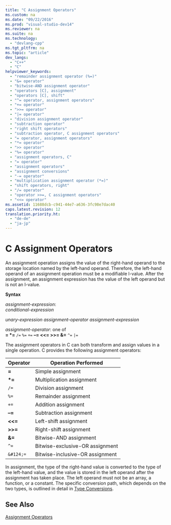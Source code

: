 ```yaml
---
title: "C Assignment Operators"
ms.custom: na
ms.date: "09/22/2016"
ms.prod: "visual-studio-dev14"
ms.reviewer: na
ms.suite: na
ms.technology: 
  - "devlang-cpp"
ms.tgt_pltfrm: na
ms.topic: "article"
dev_langs: 
  - "C++"
  - "C"
helpviewer_keywords: 
  - "remainder assignment operator (%=)"
  - "&= operator"
  - "bitwise-AND assignment operator"
  - "operators [C], assignment"
  - "operators [C], shift"
  - "^= operator, assignment operators"
  - "+= operator"
  - ">>= operator"
  - "|= operator"
  - "division assignment operator"
  - "subtraction operator"
  - "right shift operators"
  - "subtraction operator, C assignment operators"
  - "= operator, assignment operators"
  - "*= operator"
  - ">> operator"
  - "%= operator"
  - "assignment operators, C"
  - "= operator"
  - "assignment operators"
  - "assignment conversions"
  - "-= operator"
  - "multiplication assignment operator (*=)"
  - "shift operators, right"
  - "/= operator"
  - "operator >>=, C assignment operators"
  - "<<= operator"
ms.assetid: 11688dcb-c941-44e7-a636-3fc98e7dac40
caps.latest.revision: 12
translation.priority.ht: 
  - "de-de"
  - "ja-jp"
---
```

# C Assignment Operators
An assignment operation assigns the value of the right-hand operand to the storage location named by the left-hand operand. Therefore, the left-hand operand of an assignment operation must be a modifiable l-value. After the assignment, an assignment expression has the value of the left operand but is not an l-value.  
  
 **Syntax**  
  
 *assignment-expression*:  
 *conditional-expression*  
  
 *unary-expression assignment-operator assignment-expression*  
  
 *assignment-operator*: one of  
 **= \*=** `/=` `%=` `+=` **–= <<= >>= &=** `^=` `|=`  
  
 The assignment operators in C can both transform and assign values in a single operation. C provides the following assignment operators:  
  
|Operator|Operation Performed|  
|--------------|-------------------------|  
|**=**|Simple assignment|  
|**\*=**|Multiplication assignment|  
|`/=`|Division assignment|  
|`%=`|Remainder assignment|  
|`+=`|Addition assignment|  
|**–=**|Subtraction assignment|  
|**<<=**|Left-shift assignment|  
|**>>=**|Right-shift assignment|  
|**&=**|Bitwise-AND assignment|  
|`^=`|Bitwise-exclusive-OR assignment|  
|`&#124;=`|Bitwise-inclusive-OR assignment|  
  
 In assignment, the type of the right-hand value is converted to the type of the left-hand value, and the value is stored in the left operand after the assignment has taken place. The left operand must not be an array, a function, or a constant. The specific conversion path, which depends on the two types, is outlined in detail in [Type Conversions](../VS_csharp/type-conversions--c-.md).  
  
## See Also  
 [Assignment Operators](../VS_csharp/assignment-operators.md)